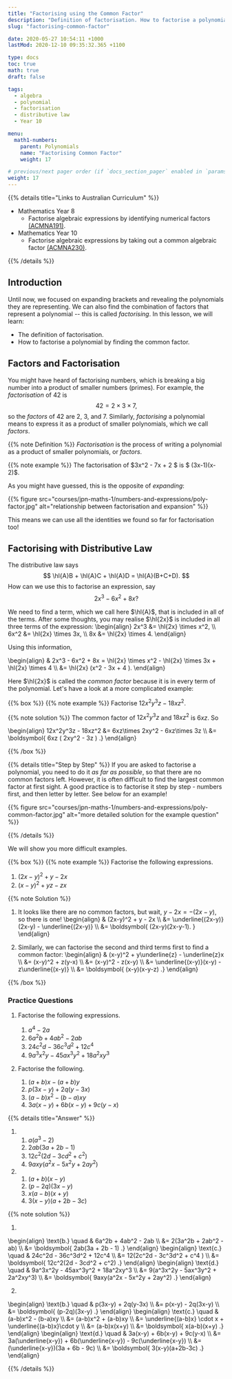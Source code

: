 ```yaml
---
title: "Factorising using the Common Factor"
description: "Definition of factorisation. How to factorise a polynomial by taking out a common factor."
slug: "factorising-common-factor"

date: 2020-05-27 10:54:11 +1000
lastMod: 2020-12-10 09:35:32.365 +1100

type: docs
toc: true
math: true
draft: false

tags:
  - algebra
  - polynomial
  - factorisation
  - distributive law
  - Year 10

menu:
  math1-numbers:
    parent: Polynomials
    name: "Factorising Common Factor"
    weight: 17

# previous/next pager order (if `docs_section_pager` enabled in `params.toml`)
weight: 17
---
```


{{% details title="Links to Australian Curriculum" %}}

- Mathematics Year 8
  - Factorise algebraic expressions by identifying numerical factors [(ACMNA191)](https://www.australiancurriculum.edu.au/f-10-curriculum/mathematics/?strand=Number+and+Algebra&strand=Measurement+and+Geometry&strand=Statistics+and+Probability&capability=ignore&priority=ignore&year=11759&elaborations=true&cd=ACMNA191&searchTerm=ACMNA191#dimension-content).
- Mathematics Year 10
  - Factorise algebraic expressions by taking out a common algebraic factor [(ACMNA230)](https://www.australiancurriculum.edu.au/f-10-curriculum/mathematics/?strand=Number+and+Algebra&year=11761&elaborations=true&cd=ACMNA230).

{{% /details %}}

## Introduction

Until now, we focused on expanding brackets and revealing the polynomials they are representing. We can also find the combination of factors that represent a polynomial -- this is called *factorising*. In this lesson, we will learn:
  - The definition of factorisation.
  - How to factorise a polynomial by finding the common factor.


## Factors and Factorisation

You might have heard of factorising numbers, which is breaking a big number into a product of smaller numbers (primes). For example, the *factorisation* of $42$ is $$ 42 = 2\times 3 \times 7, $$ so the *factors* of $42$ are $2$, $3$, and $7$. Similarly, *factorising* a polynomial means to express it as a product of smaller polynomials, which we call *factors*.

{{% note Definition %}}
*Factorisation* is the process of writing a polynomial as a product of smaller polynomials, or *factors*.

{{% note example %}}
The factorisation of $3x^2 - 7x + 2 $ is $ (3x-1)(x-2)$.

As you might have guessed, this is the opposite of *expanding*:

{{% figure src="courses/jpn-maths-1/numbers-and-expressions/poly-factor.jpg" alt="relationship between factorisation and expansion" %}}

This means we can use all the identities we found so far for factorisation too!


## Factorising with Distributive Law

The distributive law says $$ \hl{A}B + \hl{A}C + \hl{A}D = \hl{A}(B+C+D). $$ How can we use this to factorise an expression, say $$ 2x^3 - 6x^2 + 8x? $$

We need to find a term, which we call here $\hl{A}$, that is included in all of the terms. After some thoughts, you may realise $\hl{2x}$ is included in all three terms of the expression:
\begin{align}
  2x^3 &= \hl{2x} \times x^2, \\\\
  6x^2 &= \hl{2x} \times 3x, \\\\
  8x &= \hl{2x} \times 4.
\end{align}

Using this information,

\begin{align}
  & 2x^3 - 6x^2 + 8x = \hl{2x} \times x^2 - \hl{2x} \times 3x + \hl{2x} \times 4 \\\\
  &= \hl{2x} (x^2 - 3x + 4 ).
\end{align}

Here $\hl{2x}$ is called the *common factor* because it is in every term of the polynomial. Let's have a look at a more complicated example:

{{% box %}}
{{% note example %}}
Factorise $12x^2y^3z - 18xz^2$.

{{% note solution %}}
The common factor of $12x^2y^3z$ and $18xz^2$ is $6xz$. So

\begin{align}
  12x^2y^3z - 18xz^2 &= 6xz\times 2xy^2 - 6xz\times 3z \\\\
  &= \boldsymbol{ 6xz ( 2xy^2 - 3z ) .}
\end{align}


{{% /box %}}

{{% details title="Step by Step" %}}
If you are asked to factorise a polynomial, you need to do it *as far as possible*, so that there are no common factors left. However, it is often difficult to find the largest common factor at first sight. A good practice is to factorise it step by step - numbers first, and then letter by letter. See below for an example!

{{% figure src="courses/jpn-maths-1/numbers-and-expressions/poly-common-factor.jpg" alt="more detailed solution for the example question" %}}

{{% /details %}}

We will show you more difficult examples.

{{% box %}}
{{% note example %}}
Factorise the following expressions.
  1. $(2x-y)^2 + y - 2x$
  2. $(x-y)^2 + yz - zx$

{{% note Solution %}}

1. It looks like there are no common factors, but wait, $y-2x = -(2x-y)$, so there is one!
\begin{align}
  & (2x-y)^2 + y - 2x \\\\
  &= \underline{(2x-y)}(2x-y) - \underline{(2x-y)} \\\\
  &= \boldsymbol{ (2x-y)(2x-y-1). }
\end{align}

2. Similarly, we can factorise the second and third terms first to find a common factor:
\begin{align}
  & (x-y)^2 + y\underline{z} - \underline{z}x \\\\
  &= (x-y)^2 + z(y-x) \\\\
  &= (x-y)^2 - z(x-y) \\\\
  &= \underline{(x-y)}(x-y) - z\underline{(x-y)} \\\\
  &= \boldsymbol{ (x-y)(x-y-z) .}
\end{align}

{{% /box %}}

### Practice Questions

1. Factorise the following expressions.
    1. $a^4 - 2a$
    2. $6a^2b + 4ab^2 - 2ab$
    3. $24c^2d - 36c^3d^2 + 12c^4$
    4. $9a^3x^2y - 45ax^3y^2 + 18a^2xy^3$

2. Factorise the following.
    1. $(a+b)x - (a+b)y$
    2. $p(3x-y) + 2q(y-3x)$
    3. $(a-b)x^2 - (b-a)xy$
    4. $3a(x-y) + 6b(x-y) + 9c(y-x)$

{{% details title="Answer" %}}

1. 
    1. $a (a^3 - 2)$
    2. $2ab(3a + 2b - 1)$
    3. $12c^2(2d - 3cd^2 + c^2)$
    4. $9axy(a^2x - 5x^2y + 2ay^2)$
2. 
    1. $(a+b)(x-y)$
    2. $(p-2q)(3x-y)$
    3. $x(a-b)(x+y)$
    4. $3(x-y)(a+2b-3c)$

{{% note solution %}}

1. 
\begin{align}
  \text{b.} \quad & 6a^2b + 4ab^2 - 2ab \\\\
  &= 2(3a^2b + 2ab^2 - ab) \\\\
  &= \boldsymbol{ 2ab(3a + 2b - 1) .}
\end{align}
\begin{align}
  \text{c.} \quad & 24c^2d - 36c^3d^2 + 12c^4 \\\\
  &= 12(2c^2d - 3c^3d^2 + c^4 ) \\\\
  &= \boldsymbol{ 12c^2(2d - 3cd^2 + c^2) .}
\end{align}
\begin{align}
  \text{d.} \quad & 9a^3x^2y - 45ax^3y^2 + 18a^2xy^3 \\\\
  &= 9(a^3x^2y - 5ax^3y^2 + 2a^2xy^3) \\\\
  &= \boldsymbol{ 9axy(a^2x - 5x^2y + 2ay^2) .}
\end{align}

2. 
\begin{align}
  \text{b.} \quad & p(3x-y) + 2q(y-3x) \\\\
  &= p(x-y) - 2q(3x-y) \\\\
  &= \boldsymbol{ (p-2q)(3x-y) .}
\end{align}
\begin{align}
  \text{c.} \quad & (a-b)x^2 - (b-a)xy \\\\
  &= (a-b)x^2 + (a-b)xy \\\\
  &= \underline{(a-b)x} \cdot x + \underline{(a-b)x}\cdot y \\\\
  &= (a-b)x(x+y) \\\\
  &= \boldsymbol{ x(a-b)(x+y) .}
\end{align}
\begin{align}
  \text{d.} \quad & 3a(x-y) + 6b(x-y) + 9c(y-x) \\\\
  &= 3a(\underline{x-y}) + 6b(\underline{x-y}) - 9c(\underline{x-y}) \\\\
  &= (\underline{x-y})(3a + 6b - 9c) \\\\
  &= \boldsymbol{ 3(x-y)(a+2b-3c) .}
\end{align}

{{% /details %}}